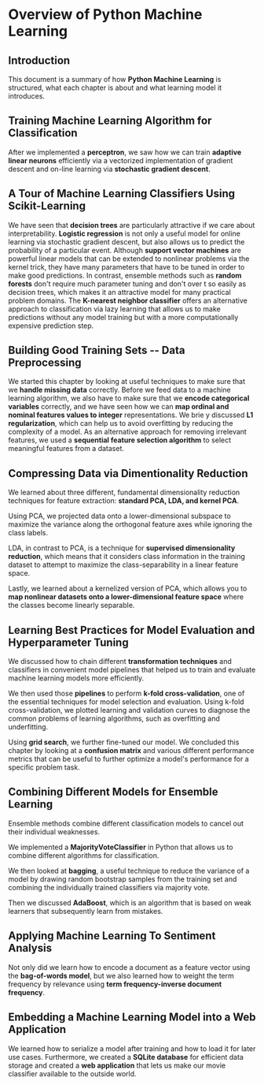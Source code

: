 # Overview of Python Machine Learning

## Introduction

This document is a summary of how **Python Machine Learning** is structured, what each chapter is about and what learning model it introduces.

## Training Machine Learning Algorithm for Classification

After we implemented a **perceptron**, we saw how we can train **adaptive linear neurons** efficiently via a vectorized implementation of gradient descent and on-line learning via **stochastic gradient descent**. 

## A Tour of Machine Learning Classifiers Using Scikit-Learning

We have seen that **decision trees** are particularly attractive if we care about interpretability. **Logistic regression** is not only a useful model for online learning via stochastic gradient descent, but also allows us to predict the probability of a particular event. Although **support vector machines** are powerful linear models that can be extended to nonlinear problems via the kernel trick, they have many parameters that have to be tuned in order to make good predictions. In contrast, ensemble methods such as **random forests** don't require much parameter tuning and don't over t so easily as decision trees, which makes it an attractive model for many practical problem domains. The **K-nearest neighbor classifier** offers an alternative approach to classification via lazy learning that allows us to make predictions without any model training but with a more computationally expensive prediction step.

## Building Good Training Sets -- Data Preprocessing

We started this chapter by looking at useful techniques to make sure that we **handle missing data** correctly. Before we feed data to a machine learning algorithm, we also have to make sure that we **encode categorical variables** correctly, and we have seen how we can **map ordinal and nominal features values to integer** representations. We brie y discussed **L1 regularization**, which can help us to avoid overfitting by reducing the complexity of a model. As an alternative approach for removing irrelevant features, we used a **sequential feature selection algorithm** to select meaningful features from a dataset.

## Compressing Data via Dimentionality Reduction

We learned about three different, fundamental dimensionality reduction techniques for feature extraction: **standard PCA, LDA, and kernel PCA**. 

Using PCA, we projected data onto a lower-dimensional subspace to maximize the variance along the orthogonal feature axes while ignoring the class labels. 

LDA, in contrast to PCA, is a technique for **supervised dimensionality reduction**, which means that it considers class information in the training dataset to attempt to maximize the class-separability in a linear feature space. 

Lastly, we learned about a kernelized version of PCA, which allows you to **map nonlinear datasets onto a lower-dimensional feature space** where the classes become linearly separable.

## Learning Best Practices for Model Evaluation and Hyperparameter Tuning

We discussed how to chain different **transformation techniques** and classifiers in convenient model pipelines that helped us to train and evaluate machine learning models more efficiently. 

We then used those **pipelines** to perform **k-fold cross-validation**, one of the essential techniques for model selection and evaluation. Using k-fold cross-validation, we plotted learning and validation curves to diagnose the common problems of learning algorithms, such as overfitting and underfitting. 

Using **grid search**, we further fine-tuned our model. We concluded this chapter by looking at a **confusion matrix** and various different performance metrics that can be useful to further optimize a model's performance for a specific problem task.

## Combining Different Models for Ensemble Learning

Ensemble methods combine different classification models to cancel out their individual weaknesses.

We implemented a **MajorityVoteClassifier** in Python that allows us to combine different algorithms for classification. 

We then looked at **bagging**, a useful technique to reduce the variance of a model by drawing random bootstrap samples from the training set and combining the individually trained classifiers via majority vote. 

Then we discussed **AdaBoost**, which is an algorithm that is based on weak learners that subsequently learn from mistakes.

## Applying Machine Learning To Sentiment Analysis

Not only did we learn how to encode a document as a feature vector using the **bag-of-words model**, but we also learned how to weight the term frequency by relevance using **term frequency-inverse document frequency**.

## Embedding a Machine Learning Model into a Web Application

We learned how to serialize a model after training and how to load it for later use cases. Furthermore, we created a **SQLite database** for efficient data storage and created a **web application** that lets us make our movie classifier available to the outside world.
